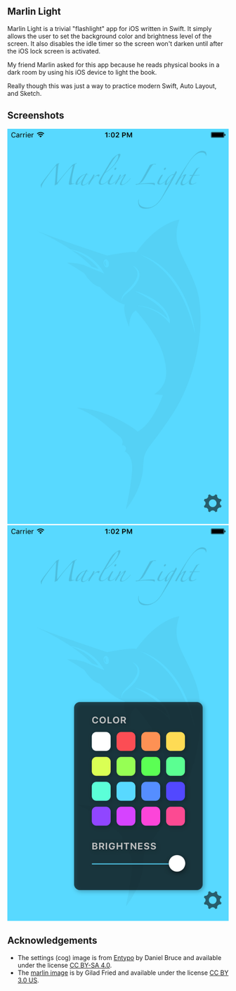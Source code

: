 
## Marlin Light
Marlin Light is a trivial "flashlight" app for iOS written in Swift. It simply allows the user to set the background color and brightness level of the screen. It also disables the idle timer so the screen won't darken until after the iOS lock screen is activated.

My friend Marlin asked for this app because he reads physical books in a dark room by using his iOS device to light the book.

Really though this was just a way to practice modern Swift, Auto Layout, and Sketch.

## Screenshots
![home screen](screenshots/home.png)
![settings](screenshots/settings.png)


## Acknowledgements

- The settings (cog) image is from [Entypo](http://www.entypo.com) by Daniel Bruce and available under the license [CC BY-SA 4.0](https://creativecommons.org/licenses/by-sa/4.0).
- The [marlin image](https://thenounproject.com/term/marlin/11436/) is by Gilad Fried and available under the license [CC BY 3.0 US](https://creativecommons.org/licenses/by/3.0/us).